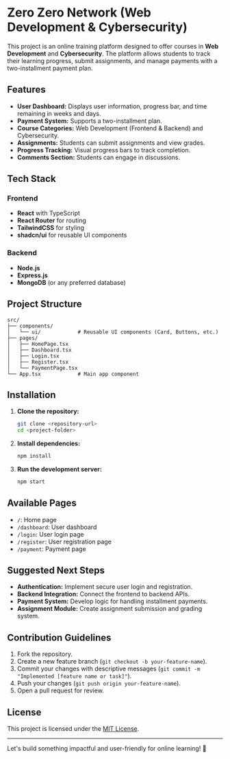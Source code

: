 # Zero Zero Network (Web Development & Cybersecurity)

This project is an online training platform designed to offer courses in **Web Development** and **Cybersecurity**. The platform allows students to track their learning progress, submit assignments, and manage payments with a two-installment payment plan.

## Features
- **User Dashboard:** Displays user information, progress bar, and time remaining in weeks and days.
- **Payment System:** Supports a two-installment plan.
- **Course Categories:** Web Development (Frontend & Backend) and Cybersecurity.
- **Assignments:** Students can submit assignments and view grades.
- **Progress Tracking:** Visual progress bars to track completion.
- **Comments Section:** Students can engage in discussions.

## Tech Stack
### Frontend
- **React** with TypeScript
- **React Router** for routing
- **TailwindCSS** for styling
- **shadcn/ui** for reusable UI components

### Backend
- **Node.js**
- **Express.js**
- **MongoDB** (or any preferred database)

## Project Structure
```
src/
├── components/
│   └── ui/            # Reusable UI components (Card, Buttons, etc.)
├── pages/
│   ├── HomePage.tsx
│   ├── Dashboard.tsx
│   ├── Login.tsx
│   ├── Register.tsx
│   └── PaymentPage.tsx
└── App.tsx            # Main app component
```

## Installation
1. **Clone the repository:**
   ```bash
   git clone <repository-url>
   cd <project-folder>
   ```

2. **Install dependencies:**
   ```bash
   npm install
   ```

3. **Run the development server:**
   ```bash
   npm start
   ```

## Available Pages
- `/`: Home page
- `/dashboard`: User dashboard
- `/login`: User login page
- `/register`: User registration page
- `/payment`: Payment page

## Suggested Next Steps
- **Authentication:** Implement secure user login and registration.
- **Backend Integration:** Connect the frontend to backend APIs.
- **Payment System:** Develop logic for handling installment payments.
- **Assignment Module:** Create assignment submission and grading system.

## Contribution Guidelines
1. Fork the repository.
2. Create a new feature branch (`git checkout -b your-feature-name`).
3. Commit your changes with descriptive messages (`git commit -m "Implemented [feature name or task]"`).
4. Push your changes (`git push origin your-feature-name`).
5. Open a pull request for review.

## License
This project is licensed under the [MIT License](LICENSE).

---
Let's build something impactful and user-friendly for online learning! 🚀
